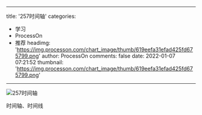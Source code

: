 
---
title: '257时间轴'
categories: 
 - 学习
 - ProcessOn
 - 推荐
headimg: 'https://img.processon.com/chart_image/thumb/619eefa31efad425fd675799.png'
author: ProcessOn
comments: false
date: 2022-01-07 07:21:52
thumbnail: 'https://img.processon.com/chart_image/thumb/619eefa31efad425fd675799.png'
---

<div>   
<img class="thumb" alt="257时间轴" src="https://img.processon.com/chart_image/thumb/619eefa31efad425fd675799.png" referrerpolicy="no-referrer">
<p>时间轴、时间线</p>  
</div>
            